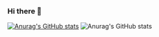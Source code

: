 ### Hi there 👋
[![Anurag's GitHub stats](https://github-readme-stats.vercel.app/api?username=BekBekBekp3)](https://github.com/BekBekBekp3/github-readme-stats)
![Anurag's GitHub stats](https://github-readme-stats.vercel.app/api?username=BekBekBekp3&show_icons=true)
